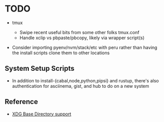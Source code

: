 # TODO

- tmux

  - Swipe recent useful bits from some other folks tmux.conf
  - Handle xclip vs pbpaste/pbcopy, likely via wrapper script(s)

- Consider importing pyenv/nvm/stack/etc with peru rather than having the install
  scripts clone them to other locations

## System Setup Scripts

- In addition to install-{cabal,node,python,pipsi} and rustup, there's also
  authentication for asciinema, gist, and hub to do on a new system

## Reference

- [XDG Base Directory support](https://wiki.archlinux.org/index.php/XDG_Base_Directory_support)
